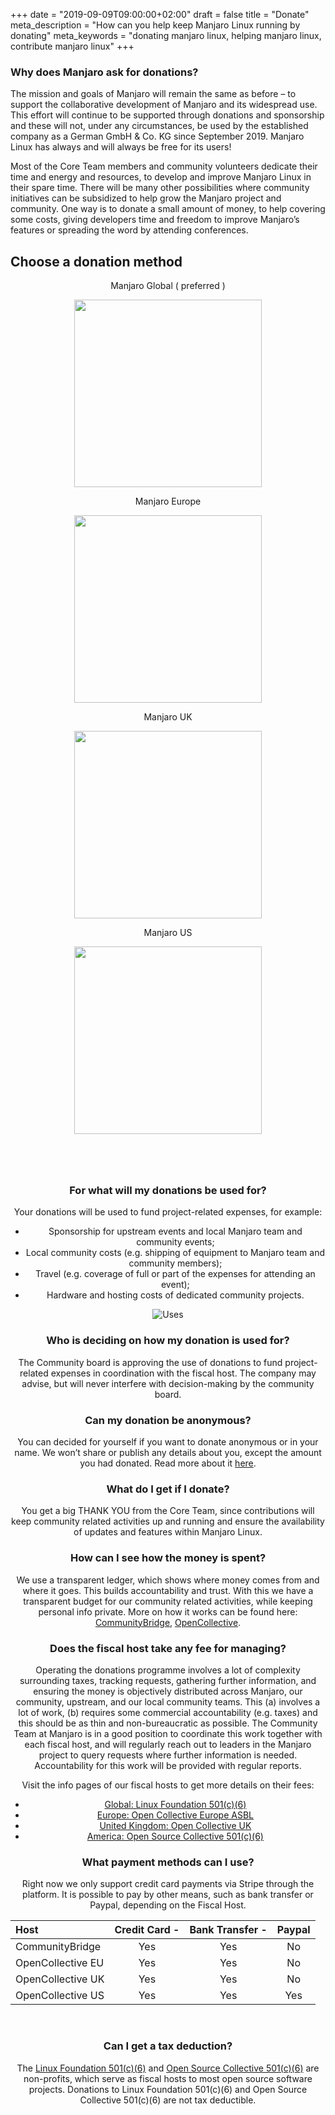 +++
date = "2019-09-09T09:00:00+02:00"
draft = false
title = "Donate"
meta_description = "How can you help keep Manjaro Linux running by donating"
meta_keywords = "donating manjaro linux, helping manjaro linux, contribute manjaro linux"
+++

### Why does Manjaro ask for donations?

The mission and goals of Manjaro will remain the same as before – to support the collaborative development of Manjaro and its widespread use. This effort will continue to be supported through donations and sponsorship and these will not, under any circumstances, be used by the established company as a German GmbH & Co. KG since September 2019. Manjaro Linux has always and will always be free for its users!

Most of the Core Team members and community volunteers dedicate their time and energy and resources, to develop and improve Manjaro Linux in their spare time. There will be many other possibilities where community initiatives can be subsidized to help grow the Manjaro project and community. One way is to donate a small amount of money, to help covering some costs, giving developers time and freedom to improve Manjaro’s features or spreading the word by attending conferences.

## Choose a donation method

<div style="text-align:center">
<p class="donate-option">Manjaro Global ( preferred )</p>
<a href="https://funding.communitybridge.org/projects/manjaro" target="_blank"><img src="/img/donation/donate-cb.png" width=300 /></a>  
<div style="text-align:center">
<p class="donate-option">Manjaro Europe</p>  
<a href="https://opencollective.com/manjaro/donate" target="_blank"><img src="https://opencollective.com/manjaro/donate/button@2x.png?color=blue" width=300 /></a>  
</div><div style="text-align:center">
<p class="donate-option">Manjaro UK</p>  
<a href="https://opencollective.com/manjaro-uk/donate" target="_blank"><img src="https://opencollective.com/manjaro-uk/donate/button@2x.png?color=white" width=300 /></a>  
</div><div style="text-align:center;margin-bottom:80px;">
<p class="donate-option">Manjaro US</p>  
<a href="https://opencollective.com/manjaro-us/donate" target="_blank"><img src="https://opencollective.com/manjaro-us/donate/button@2x.png?color=blue" width=300 /></a>  
</div>

### For what will my donations be used for?

Your donations will be used to fund project-related expenses, for example:

- Sponsorship for upstream events and local Manjaro team and community events;
- Local community costs (e.g. shipping of equipment to Manjaro team and community members);
- Travel (e.g. coverage of full or part of the expenses for attending an event);
- Hardware and hosting costs of dedicated community projects.

![Uses](/img/donation/uses.png#center)

### Who is deciding on how my donation is used for?

The Community board is approving the use of donations to fund project-related expenses in coordination with the fiscal host. The company may advise, but will never interfere with decision-making by the community board.

### Can my donation be anonymous?

You can decided for yourself if you want to donate anonymous or in your name. We won’t share or publish any details about you, except the amount you had donated. Read more about it [here](https://docs.opencollective.com/help/product/user-profile#using-open-collective-anonymously).

### What do I get if I donate?

You get a big THANK YOU from the Core Team, since contributions will keep community related activities up and running and ensure the availability of updates and features within Manjaro Linux.

### How can I see how the money is spent?

We use a transparent ledger, which shows where money comes from and where it goes. This builds accountability and trust. With this we have a transparent budget for our community related activities, while keeping personal info private. More on how it works can be found here: [CommunityBridge](https://docs.linuxfoundation.org/display/DOCS/Donate), [OpenCollective](https://opencollective.com/how-it-works).

### Does the fiscal host take any fee for managing?

Operating the donations programme involves a lot of complexity surrounding taxes, tracking requests, gathering further information, and ensuring the money is objectively distributed across Manjaro, our community, upstream, and our local community teams. This (a) involves a lot of work, (b) requires some commercial accountability (e.g. taxes) and this should be as thin and non-bureaucratic as possible. The Community Team at Manjaro is in a good position to coordinate this work together with each fiscal host, and will regularly reach out to leaders in the Manjaro project to query requests where further information is needed. Accountability for this work will be provided with regular reports.

Visit the info pages of our fiscal hosts to get more details on their fees:

- [Global: Linux Foundation 501(c)(6)](https://docs.linuxfoundation.org/display/DOCS/CommunityBridge+FAQs)
- [Europe: Open Collective Europe ASBL](https://opencollective.com/europe)
- [United Kingdom: Open Collective UK](https://opencollective.com/uk)
- [America: Open Source Collective 501(c)(6)](https://opencollective.com/opensource)

### What payment methods can I use?

Right now we only support credit card payments via Stripe through the platform. It is possible to pay by other means, such as bank transfer or Paypal, depending on the Fiscal Host.

|Host|Credit Card - |Bank Transfer - |Paypal|
|:---|:---:|:---:|:---:|
CommunityBridge|Yes|Yes|No|
OpenCollective EU|Yes|Yes|No|
OpenCollective UK|Yes|Yes|No|
OpenCollective US|Yes|Yes|Yes|
</br>

### Can I get a tax deduction?

The [Linux Foundation 501(c)(6)](https://communitybridge.org/service-terms/) and [Open Source Collective 501(c)(6)](https://opencollective.com/opensource) are non-profits, which serve as fiscal hosts to most open source software projects. Donations to Linux Foundation 501(c)(6) and Open Source Collective 501(c)(6) are not tax deductible.

